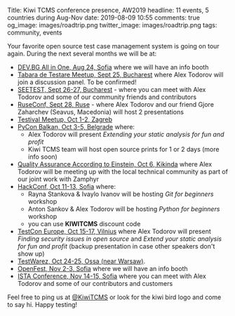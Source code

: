 Title: Kiwi TCMS conference presence, AW2019
headline: 11 events, 5 countries during Aug-Nov
date: 2019-08-09 10:55
comments: true
og_image: images/roadtrip.png
twitter_image: images/roadtrip.png
tags: community, events

Your favorite open source test case management system is going on tour again.
During the next several months we will be at:

* [DEV.BG All in One, Aug 24, Sofia](https://www.facebook.com/events/647230689047274/)
  where we will have an info booth
* [Tabara de Testare Meetup, Sept 25, Bucharest](https://www.facebook.com/Tabara.de.Testare/)
  where Alex Todorov will join a discussion panel. To be confirmed!
* [SEETEST, Sept 26-27, Bucharest](https://seetest.org/) -
  where you can meet with Alex Todorov and some of our community friends and contributors
* [RuseConf, Sept 28, Ruse](https://ruseconf.com/) -
  where Alex Todorov and our friend Gjore Zaharchev (Seavus, Macedonia) will host
  2 presentations
* [Testival Meetup, Oct 1-2, Zagreb](https://www.meetup.com/testival/)
* [PyCon Balkan, Oct 3-5, Belgrade](https://pyconbalkan.com/) where:
    - Alex Todorov will present *Extending your static analysis for fun and profit*
    - Kiwi TCMS team will host open source prints for 1 or 2 days (more info soon)
* [Quality Assurance According to Einstein, Oct 6, Kikinda](https://pionir.zamphyr.com/)
  where Alex Todorov will be meeting up with the local technical community as part of our
  joint work with Zamphyr
* [HackConf, Oct 11-13, Sofia](https://www.hackconf.bg/bg/) where:
    - Rayna Stankova &amp; Ivaylo Ivanov will be hosting *Git for beginners* workshop
    - Anton Sankov &amp; Alex Todorov will be hosting *Python for beginners* workshop
    - you can use **KIWITCMS** discount code
* [TestCon Europe, Oct 15-17, Vilnius](https://www.testcon.lt/)
  where Alex Todorov will present *Finding security issues in open source*
  and *Extend your static analysis for fun and profit* (backup presentation
  in case other speakers don't show up)
* [TestWarez, Oct 24-25, Ossa (near Warsaw)](https://2019.testwarez.pl/).
* [OpenFest, Nov 2-3, Sofia](http://www.openfest.org/)
  where we will have an info booth
* [ISTA Conference, Nov 14-15, Sofia](https://www.istacon.org/)
  where you can meet with Alex Todorov and some of our contributors and
  customers


Feel free to ping us at [@KiwiTCMS](https://twitter.com/KiwiTCMS) or look for the
kiwi bird logo and come to say hi. Happy testing!
